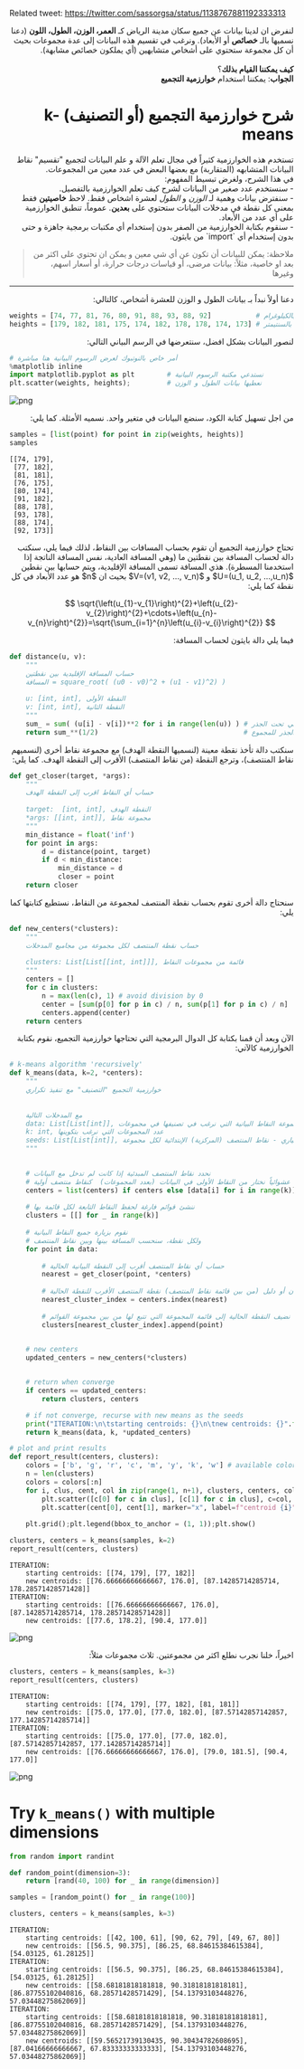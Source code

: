 
Related tweet:
    https://twitter.com/sassorgsa/status/1138767881192333313

<div dir="rtl" lang="ar">لنفرض ان لدينا بيانات عن جميع سكان مدينة الرياض كـ <b>العمر، الوزن، الطول، اللون</b> (دعنا نسميها بالـ <b>خصائص</b> أو الأبعاد). ونرغب في تقسيم هذه البيانات إلى عدة مجموعات بحيث أن كل مجموعة ستحتوي على أشخاص متشابهين (أي يملكون خصائص مشابهة).</div>
<br>
<div dir="rtl" lang="ar"><b>كيف يمكننا القيام بذلك</b>؟</div>

<div dir="rtl" lang="ar"><b>الجواب</b>: يمكننا استخدام <b>خوارزمية التجميع</b></div>


# <div dir="rtl" lang="ar">شرح خوارزمية التجميع (أو التصنيف) k-means</div>

<div dir="rtl" lang="ar">
تستخدم هذه الخوارزمية كثيراً في مجال تعلم الآلة و علم البيانات لتجميع "تقسيم" نقاط البيانات المتشابهه (المتقاربة) مع بعضها البعض في عدد معين من المجموعات.
</div>

<div dir="rtl" lang="ar">
في هذا الشرح، ولغرض تبسيط المفهوم:
</div>


<div dir="rtl" lang="ar">- سنستخدم عدد صغير من البيانات لشرح كيف تعلم الخوارزمية بالتفصيل.</div>
<div dir="rtl" lang="ar">- سنفترض بيانات وهمية لـ <i>الوزن</i> و <i>الطول</i> لعشرة اشخاص فقط. لاحظ <b>خاصيتين</b> فقط بمعنى كل نقطة في مدخلات البيانات ستحتوي على <b>بعدين</b>. عموماً، تنطبق الخوارزمية على أي عدد من الأبعاد.</div>
<div dir="rtl" lang="ar">- سنقوم بكتابة الخوارزمية من الصفر بدون إستخدام أي مكتبات برمجية جاهزة و حتى بدون إستخدام أي `import` من بايثون.</div>

> <div dir="rtl" lang="ar"> ملاحظة: يمكن للبيانات أن تكون عن أي شي معين و يمكن ان تحتوي على اكثر من بعد او خاصية، مثلاً: بيانات مرضى، أو قياسات درجات حرارة، أو أسعار اسهم، وغيرها
</div>

<hr>

<div dir="rtl" lang="ar">
دعنا أولاً نبداً بـ بيانات الطول و الوزن للعشرة أشخاص، كالتالي: 

</div>


```python
weights = [74, 77, 81, 76, 80, 91, 88, 93, 88, 92]           # الوزن بالكيلوغرام
heights = [179, 182, 181, 175, 174, 182, 178, 178, 174, 173] # الطول بالسنتيمتر
```

<div dir="rtl" lang="ar">
<meta charset="utf-8">

لنصور البيانات بشكل افضل، سنتعرضها في الرسم البياني التالي:
  
</div>


```python
# أمر خاص بالنوتبوك لعرض الرسوم البيانية هنا مباشرة
%matplotlib inline
import matplotlib.pyplot as plt        # نستدعي مكتبة الرسوم البيانية
plt.scatter(weights, heights);         # نعطيها بيانات الطول و الوزن
```


![png](output_5_0.png)


<div dir="rtl" lang="ar">
<meta charset="utf-8">
من اجل تسهيل كتابة الكود، سنضع البيانات في متغير واحد. نسميه الأمثلة. كما يلي:

</div>


```python
samples = [list(point) for point in zip(weights, heights)]
samples
```




    [[74, 179],
     [77, 182],
     [81, 181],
     [76, 175],
     [80, 174],
     [91, 182],
     [88, 178],
     [93, 178],
     [88, 174],
     [92, 173]]



<div dir="rtl" lang="ar">
تحتاج خوارزمية التجميع أن تقوم بحساب المسافات بين النقاط، لذلك فيما يلي، سنكتب دالة لحساب المسافة بين نقطتين ما (وهي المسافة العادية، نفس المسافة الناتجة إذا استخدمنا المسطرة). هذي المسافة تسمى المسافة الإقليدية، ويتم حسابها بين نقطين $U=(u_1, u_2, ...,u_n)$ و $V=(v1, v2, ..., v_n)$ بحيث ان $n$ هو عدد الأبعاد في كل نقطة كما يلي: 
</div>

$$
\sqrt{\left(u_{1}-v_{1}\right)^{2}+\left(u_{2}-v_{2}\right)^{2}+\cdots+\left(u_{n}-v_{n}\right)^{2}}=\sqrt{\sum_{i=1}^{n}\left(u_{i}-v_{i}\right)^{2}}
$$

<div dir="rtl" lang="ar">
فيما يلي دالة بايثون لحساب المسافة:
</div>


```python
def distance(u, v):
    """
    حساب المسافة الإقليدية بين نقطتين
    المسافة = square_root( (u0 - v0)^2 + (u1 - v1)^2) )
    
    u: [int, int], النقطة الأولى
    v: [int, int], النقطة الثانية
    """
    sum_ = sum( (u[i] - v[i])**2 for i in range(len(u)) ) # ناتج الجمع اللي تحت الجذر
    return sum_**(1/2)                                    # نأخذ الجذر للمجموع
```

<div dir="rtl" lang="ar">
سنكتب دالة تأخذ نقطة معينة (لنسميها النقطة الهدف) مع مجموعة نقاط أخرى (لنسميهم نقاط المنتصف)، وترجع النقطة (من نقاط المنتصف) الأقرب إلى النقطة الهدف. كما يلي:

</div>


```python
def get_closer(target, *args):
    """
    حساب أي النقاط اقرب إلى النقطة الهدف
    
    target:  [int, int], النقطة الهدف
    *args: [[int, int]], مجموعة نقاط 
    """
    min_distance = float('inf')
    for point in args:
        d = distance(point, target)
        if d < min_distance:
            min_distance = d
            closer = point
    return closer
```

<div dir="rtl" lang="ar">
<meta charset="utf-8">
سنحتاج دالة أخرى تقوم بحساب نقطة المنتصف لمجموعة من النقاط، نستطيع كتابتها كما يلي:

</div>


```python
def new_centers(*clusters):
    """
    حساب نقطة المنتصف لكل مجموعة من مجاميع المدخلات
    
    clusters: List[List[[int, int]]], قائمة من مجموعات النقاط
    """
    centers = []
    for c in clusters:
        n = max(len(c), 1) # avoid division by 0
        center = [sum(p[0] for p in c) / n, sum(p[1] for p in c) / n]
        centers.append(center)
    return centers
```

<div dir="rtl" lang="ar">
الآن وبعد أن قمنا بكتابة كل الدوال البرمجية التي تحتاجها خوارزمية التجميع، نقوم بكتابة الخوارزمية كالآتي:
</div>


```python
# k-means algorithm 'recursively'
def k_means(data, k=2, *centers):
    """
    خوارزمية التجميع "التصنيف" مع تنفيذ تكراري
    
    
    مع المدخلات التالية
    data: List[List[int]], مجموعة النقاط البيانية التي نرغب في تصنيفها في مجموعات
    k: int, عدد المجموعات التي نرغب بتكوينها
    seeds: List[List[int]], مُدخل إختياري - نقاط المنتصف (المركزية) الإبتدائية لكل مجموعة
    """

    
    # نحدد نقاط المنتصف المبدئية إذا كانت لم تدخل مع البيانات
    # عشوائياً نختار من النقاط الأولى في البيانات (بعدد المجموعات)  كنقاط منتصف أولية
    centers = list(centers) if centers else [data[i] for i in range(k)]
        
    # ننشئ قوائم فارغة لحفظ النقاط التابعة لكل قائمة بها
    clusters = [[] for _ in range(k)]
    
    # نقوم بزيارة جميع النقاط البيانية 
    # ولكل نقطة، سنحسب المسافة بينها وبين نقاط المنتصف  
    for point in data:
        
        # حساب أي نقاط المنتصف أقرب إلى النقطة البيانية الحالية
        nearest = get_closer(point, *centers)
        
        # نسترجع عنوان أو دليل (من بين قائمة نقاط المنتصف) نقطة المنتصف الأقرب للنقطة الحالية
        nearest_cluster_index = centers.index(nearest)
        
        # نضيف النقطة الحالية إلى قائمة المجموعة التي تتبع لها من بين مجموعة القوائم
        clusters[nearest_cluster_index].append(point)

            
    # new centers
    updated_centers = new_centers(*clusters)


    # return when converge
    if centers == updated_centers:
        return clusters, centers

    # if not converge, recurse with new means as the seeds
    print("ITERATION:\n\tstarting centroids: {}\n\tnew centroids: {}".format(centers, updated_centers))
    return k_means(data, k, *updated_centers)
```


```python
# plot and print results
def report_result(centers, clusters):
    colors = ['b', 'g', 'r', 'c', 'm', 'y', 'k', 'w'] # available colors in matplotlib
    n = len(clusters)
    colors = colors[:n]
    for i, clus, cent, col in zip(range(1, n+1), clusters, centers, colors):
        plt.scatter([c[0] for c in clus], [c[1] for c in clus], c=col, label=f"cluster {i}")
        plt.scatter(cent[0], cent[1], marker="x", label=f"centroid {i}")
        
    plt.grid();plt.legend(bbox_to_anchor = (1, 1));plt.show()
```


```python
clusters, centers = k_means(samples, k=2)
report_result(centers, clusters)
```

    ITERATION:
    	starting centroids: [[74, 179], [77, 182]]
    	new centroids: [[76.66666666666667, 176.0], [87.14285714285714, 178.28571428571428]]
    ITERATION:
    	starting centroids: [[76.66666666666667, 176.0], [87.14285714285714, 178.28571428571428]]
    	new centroids: [[77.6, 178.2], [90.4, 177.0]]



![png](output_17_1.png)


<div dir="rtl" lang="ar">
اخيراً، خلنا نجرب نطلع اكثر من مجموعتين. ثلاث مجموعات مثلاً:
</div>


```python
clusters, centers = k_means(samples, k=3)
report_result(centers, clusters)
```

    ITERATION:
    	starting centroids: [[74, 179], [77, 182], [81, 181]]
    	new centroids: [[75.0, 177.0], [77.0, 182.0], [87.57142857142857, 177.14285714285714]]
    ITERATION:
    	starting centroids: [[75.0, 177.0], [77.0, 182.0], [87.57142857142857, 177.14285714285714]]
    	new centroids: [[76.66666666666667, 176.0], [79.0, 181.5], [90.4, 177.0]]



![png](output_19_1.png)


# Try `k_means()` with multiple dimensions


```python
from random import randint
```


```python
def random_point(dimension=3):
    return [rand(40, 100) for _ in range(dimension)]
```


```python
samples = [random_point() for _ in range(100)]
```


```python
clusters, centers = k_means(samples, k=3)
```

    ITERATION:
    	starting centroids: [[42, 100, 61], [90, 62, 79], [49, 67, 80]]
    	new centroids: [[56.5, 90.375], [86.25, 68.84615384615384], [54.03125, 61.28125]]
    ITERATION:
    	starting centroids: [[56.5, 90.375], [86.25, 68.84615384615384], [54.03125, 61.28125]]
    	new centroids: [[58.68181818181818, 90.31818181818181], [86.87755102040816, 68.28571428571429], [54.13793103448276, 57.03448275862069]]
    ITERATION:
    	starting centroids: [[58.68181818181818, 90.31818181818181], [86.87755102040816, 68.28571428571429], [54.13793103448276, 57.03448275862069]]
    	new centroids: [[59.56521739130435, 90.30434782608695], [87.04166666666667, 67.83333333333333], [54.13793103448276, 57.03448275862069]]

